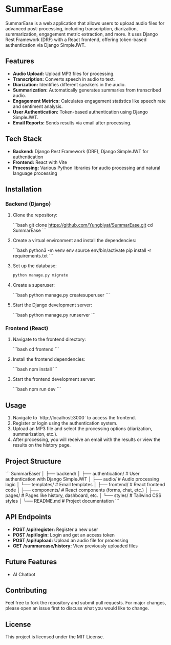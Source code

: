 
# SummarEase

SummarEase is a web application that allows users to upload audio files for advanced post-processing, including transcription, diarization, summarization, engagement metric extraction, and more. It uses Django Rest Framework (DRF) with a React frontend, offering token-based authentication via Django SimpleJWT. 

## Features

- **Audio Upload:** Upload MP3 files for processing.
- **Transcription:** Converts speech in audio to text.
- **Diarization:** Identifies different speakers in the audio.
- **Summarization:** Automatically generates summaries from transcribed audio.
- **Engagement Metrics:** Calculates engagement statistics like speech rate and sentiment analysis.
- **User Authentication:** Token-based authentication using Django SimpleJWT.
- **Email Reports:** Sends results via email after processing.

## Tech Stack

- **Backend:** Django Rest Framework (DRF), Django SimpleJWT for authentication
- **Frontend:** React with Vite
- **Processing:** Various Python libraries for audio processing and natural language processing

## Installation

### Backend (Django)

1. Clone the repository:

   \`\`\`bash
   git clone https://github.com/Yungblyat/SummarEase.git
   cd SummarEase
   \`\`\`

2. Create a virtual environment and install the dependencies:

   \`\`\`bash
   python3 -m venv env
   source env/bin/activate
   pip install -r requirements.txt
   \`\`\`

3. Set up the database:

   ``` bash
   python manage.py migrate
   ```

4. Create a superuser:

   \`\`\`bash
   python manage.py createsuperuser
   \`\`\`

5. Start the Django development server:

   \`\`\`bash
   python manage.py runserver
   \`\`\`

### Frontend (React)

1. Navigate to the frontend directory:

   \`\`\`bash
   cd frontend
   \`\`\`

2. Install the frontend dependencies:

   \`\`\`bash
   npm install
   \`\`\`

3. Start the frontend development server:

   \`\`\`bash
   npm run dev
   \`\`\`

## Usage

1. Navigate to \`http://localhost:3000\` to access the frontend.
2. Register or login using the authentication system.
3. Upload an MP3 file and select the processing options (diarization, summarization, etc.).
4. After processing, you will receive an email with the results or view the results on the history page.

## Project Structure

\`\`\`
SummarEase/
│
├── backend/
│   ├── authentication/   # User authentication with Django SimpleJWT
│   ├── audio/            # Audio processing logic
│   └── templates/        # Email templates
│
├── frontend/             # React frontend code
│   ├── components/       # React components (forms, chat, etc.)
│   ├── pages/            # Pages like history, dashboard, etc.
│   └── styles/           # Tailwind CSS styles
│
└── README.md             # Project documentation
\`\`\`

## API Endpoints

- **POST /api/register:** Register a new user
- **POST /api/login:** Login and get an access token
- **POST /api/upload:** Upload an audio file for processing
- **GET /summarease/history:** View previously uploaded files

## Future Features

- AI Chatbot

## Contributing

Feel free to fork the repository and submit pull requests. For major changes, please open an issue first to discuss what you would like to change.

## License

This project is licensed under the MIT License.
